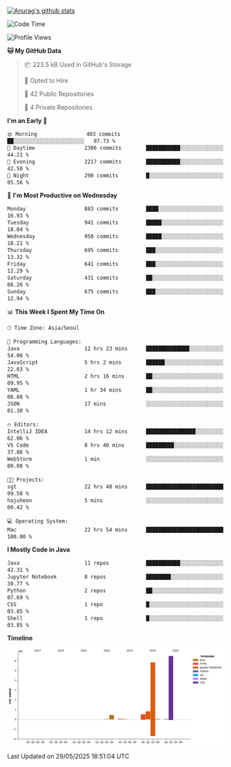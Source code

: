 [![Anurag's github stats](https://github-readme-stats.vercel.app/api?username=hajubal)](https://github.com/anuraghazra/github-readme-stats)

<!--START_SECTION:waka-->
![Code Time](http://img.shields.io/badge/Code%20Time-479%20hrs%205%20mins-blue)

![Profile Views](http://img.shields.io/badge/Profile%20Views-0-blue)

**🐱 My GitHub Data** 

> 📦 223.5 kB Used in GitHub's Storage 
 > 
> 💼 Opted to Hire
 > 
> 📜 42 Public Repositories 
 > 
> 🔑 4 Private Repositories 
 > 
**I'm an Early 🐤** 

```text
🌞 Morning                403 commits         ██░░░░░░░░░░░░░░░░░░░░░░░   07.73 % 
🌆 Daytime                2306 commits        ███████████░░░░░░░░░░░░░░   44.21 % 
🌃 Evening                2217 commits        ███████████░░░░░░░░░░░░░░   42.50 % 
🌙 Night                  290 commits         █░░░░░░░░░░░░░░░░░░░░░░░░   05.56 % 
```
📅 **I'm Most Productive on Wednesday** 

```text
Monday                   883 commits         ████░░░░░░░░░░░░░░░░░░░░░   16.93 % 
Tuesday                  941 commits         █████░░░░░░░░░░░░░░░░░░░░   18.04 % 
Wednesday                950 commits         █████░░░░░░░░░░░░░░░░░░░░   18.21 % 
Thursday                 695 commits         ███░░░░░░░░░░░░░░░░░░░░░░   13.32 % 
Friday                   641 commits         ███░░░░░░░░░░░░░░░░░░░░░░   12.29 % 
Saturday                 431 commits         ██░░░░░░░░░░░░░░░░░░░░░░░   08.26 % 
Sunday                   675 commits         ███░░░░░░░░░░░░░░░░░░░░░░   12.94 % 
```


📊 **This Week I Spent My Time On** 

```text
🕑︎ Time Zone: Asia/Seoul

💬 Programming Languages: 
Java                     12 hrs 23 mins      ██████████████░░░░░░░░░░░   54.06 % 
JavaScript               5 hrs 2 mins        ██████░░░░░░░░░░░░░░░░░░░   22.03 % 
HTML                     2 hrs 16 mins       ██░░░░░░░░░░░░░░░░░░░░░░░   09.95 % 
YAML                     1 hr 34 mins        ██░░░░░░░░░░░░░░░░░░░░░░░   06.88 % 
JSON                     17 mins             ░░░░░░░░░░░░░░░░░░░░░░░░░   01.30 % 

🔥 Editors: 
IntelliJ IDEA            14 hrs 12 mins      ████████████████░░░░░░░░░   62.06 % 
VS Code                  8 hrs 40 mins       █████████░░░░░░░░░░░░░░░░   37.86 % 
WebStorm                 1 min               ░░░░░░░░░░░░░░░░░░░░░░░░░   00.08 % 

🐱‍💻 Projects: 
sgt                      22 hrs 48 mins      █████████████████████████   99.58 % 
hajuheon                 5 mins              ░░░░░░░░░░░░░░░░░░░░░░░░░   00.42 % 

💻 Operating System: 
Mac                      22 hrs 54 mins      █████████████████████████   100.00 % 
```

**I Mostly Code in Java** 

```text
Java                     11 repos            ███████████░░░░░░░░░░░░░░   42.31 % 
Jupyter Notebook         8 repos             ████████░░░░░░░░░░░░░░░░░   30.77 % 
Python                   2 repos             ██░░░░░░░░░░░░░░░░░░░░░░░   07.69 % 
CSS                      1 repo              █░░░░░░░░░░░░░░░░░░░░░░░░   03.85 % 
Shell                    1 repo              █░░░░░░░░░░░░░░░░░░░░░░░░   03.85 % 
```



**Timeline**

![Lines of Code chart](https://raw.githubusercontent.com/hajubal/hajubal/main/assets/bar_graph.png)


 Last Updated on 29/05/2025 18:51:04 UTC
<!--END_SECTION:waka-->
